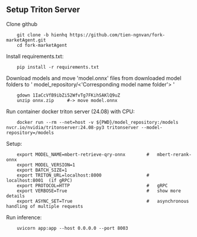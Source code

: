 ## Setup Triton Server

Clone github
```
	git clone -b hienhq https://github.com/tien-ngnvan/fork-marketAgent.git
	cd fork-marketAgent
```
Install requirements.txt:
```
	pip install -r requirements.txt
```
Download models and move 'model.onnx' files from downloaded model folders to ' model_repository/<'Corresponding model name folder'> '
```
	gdown 1IaCcVfB9ibZi52WfvTg7FKihSAKlQ9uZ
	unzip onnx.zip     #-> move model.onnx
```
Run container docker triton server (24.08) with CPU:
```
	docker run --rm --net=host -v ${PWD}/model_repository:/models nvcr.io/nvidia/tritonserver:24.08-py3 tritonserver --model-repository=/models
```
Setup:
```
	export MODEL_NAME=mbert-retrieve-qry-onnx        #   mbert-rerank-onnx 
	export MODEL_VERSION=1																
	export BATCH_SIZE=1
	export TRITON_URL=localhost:8000                 #   localhost:8001  (if gRPC)
	export PROTOCOL=HTTP                             #   gRPC
	export VERBOSE=True                              #   show more details
	export ASYNC_SET=True                            #   asynchronous handling of multiple requests
```
Run inference:
```
	uvicorn app:app --host 0.0.0.0 --port 8003	
```
